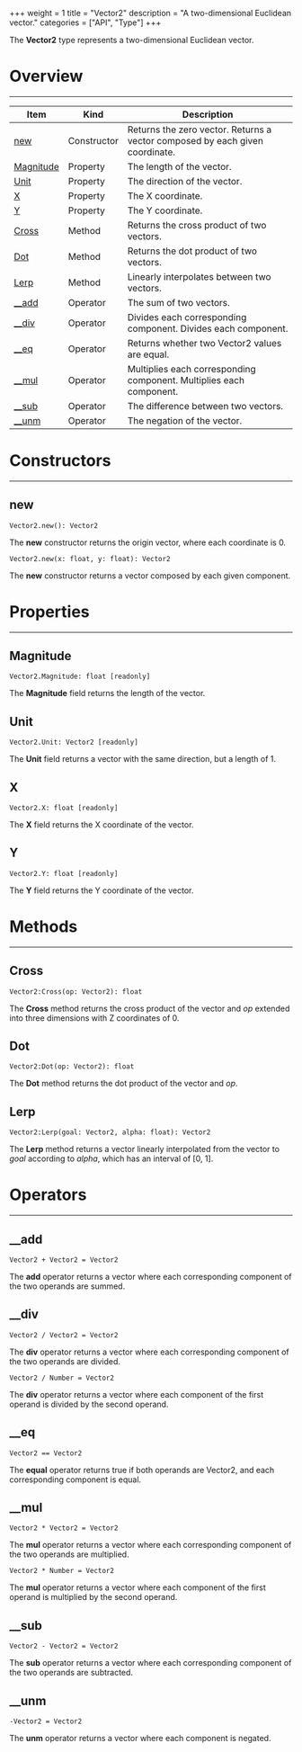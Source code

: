 +++
weight = 1
title = "Vector2"
description = "A two-dimensional Euclidean vector."
categories = ["API", "Type"]
+++

The **Vector2** type represents a two-dimensional Euclidean vector.

# Overview

----

<div class="api-list one two">

| Item | Kind | Description |
| --- | --- | --- |
| [new](#new) | Constructor | Returns the zero vector. Returns a vector composed by each given coordinate. |
| [Magnitude](#magnitude) | Property | The length of the vector. |
| [Unit](#unit) | Property | The direction of the vector. |
| [X](#x) | Property | The X coordinate. |
| [Y](#y) | Property | The Y coordinate. |
| [Cross](#cross) | Method | Returns the cross product of two vectors. |
| [Dot](#dot) | Method | Returns the dot product of two vectors. |
| [Lerp](#lerp) | Method | Linearly interpolates between two vectors. |
| [\_\_add](#__add) | Operator | The sum of two vectors. |
| [\_\_div](#__div) | Operator | Divides each corresponding component. Divides each component. |
| [\_\_eq](#__eq) | Operator | Returns whether two Vector2 values are equal. |
| [\_\_mul](#__mul) | Operator | Multiplies each corresponding component. Multiplies each component. |
| [\_\_sub](#__sub) | Operator | The difference between two vectors. |
| [\_\_unm](#__unm) | Operator | The negation of the vector. |

</div>

# Constructors

----

## new

 `Vector2.new(): Vector2`

The **new** constructor returns the origin vector, where each coordinate
is 0.

 `Vector2.new(x: float, y: float): Vector2`

The **new** constructor returns a vector composed by each given
component.

# Properties

----

## Magnitude

 `Vector2.Magnitude: float [readonly]`

The **Magnitude** field returns the length of the vector.

## Unit

 `Vector2.Unit: Vector2 [readonly]`

The **Unit** field returns a vector with the same direction, but a length
of 1.

## X

 `Vector2.X: float [readonly]`

The **X** field returns the X coordinate of the vector.

## Y

 `Vector2.Y: float [readonly]`

The **Y** field returns the Y coordinate of the vector.

# Methods

----

## Cross

 `Vector2:Cross(op: Vector2): float`

The **Cross** method returns the cross product of the vector and *op*
extended into three dimensions with Z coordinates of 0.

## Dot

 `Vector2:Dot(op: Vector2): float`

The **Dot** method returns the dot product of the vector and
*op*.

## Lerp

 `Vector2:Lerp(goal: Vector2, alpha: float): Vector2`

The **Lerp** method returns a vector linearly interpolated from the vector
to *goal* according to *alpha*, which has an interval of \[0, 1\].

# Operators

----

## \_\_add

 `Vector2 + Vector2 = Vector2`

The **add** operator returns a vector where each corresponding component
of the two operands are summed.

## \_\_div

 `Vector2 / Vector2 = Vector2`

The **div** operator returns a vector where each corresponding component
of the two operands are divided.

 `Vector2 / Number = Vector2`

The **div** operator returns a vector where each component of the first
operand is divided by the second operand.

## \_\_eq

 `Vector2 == Vector2`

The **equal** operator returns true if both operands are Vector2, and each
corresponding component is equal.

## \_\_mul

 `Vector2 * Vector2 = Vector2`

The **mul** operator returns a vector where each corresponding component
of the two operands are multiplied.

 `Vector2 * Number = Vector2`

The **mul** operator returns a vector where each component of the first
operand is multiplied by the second operand.

## \_\_sub

 `Vector2 - Vector2 = Vector2`

The **sub** operator returns a vector where each corresponding component
of the two operands are subtracted.

## \_\_unm

 `-Vector2 = Vector2`

The **unm** operator returns a vector where each component is negated.